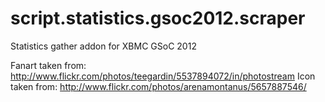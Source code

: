 script.statistics.gsoc2012.scraper
==================================

Statistics gather addon for XBMC GSoC 2012


Fanart taken from: http://www.flickr.com/photos/teegardin/5537894072/in/photostream
Icon taken from: http://www.flickr.com/photos/arenamontanus/5657887546/

